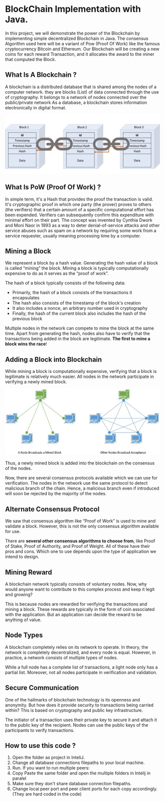 # BlockChain Implementation with Java.
In this project, we will demonstrate the power of the Blockchain by implementing simple decentralized  Blockchain in Java.
The consensus Algorithm used here will be a variant of Pow (Proof Of Work) like the famous cryptocurrency Bitcoin
and Ethereum. Our Blockchain  will be creating a new coins for each reward Transaction, and it allocates 
the award to the miner that computed the Block.


## What Is A Blockchain ?
A blockchain is a distributed database that is shared among the nodes of a computer network.
they are blocks (List<Block>) of data connected through the use of cryptography. 
It belongs to a network of nodes connected over the public/private network
As a database, a blockchain stores information electronically in digital format.

![img_1.png](img_1.png)


## What Is PoW (Proof Of Work) ?
In simple term, it's a Hash that provides the proof the transaction is valid. It's  cryptographic proof in which 
one party (the prover) proves to others (the verifiers) that a certain amount of a specific computational effort 
has been expended. Verifiers can subsequently confirm this expenditure with minimal effort on their part. 
The concept was invented by Cynthia Dwork and Moni Naor in 1993 as a way to deter denial-of-service attacks and 
other service abuses such as spam on a network by requiring some work from a service requester, usually meaning 
processing time by a computer.


## Mining a Block
We represent a block by a hash value. Generating the hash value of a block is called “mining” the block. Mining a block is typically computationally expensive to do as it serves as the “proof of work”.

The hash of a block typically consists of the following data:

* Primarily, the hash of a block consists of the transactions it encapsulates
* The hash also consists of the timestamp of the block's creation
* It also includes a nonce, an arbitrary number used in cryptography
* Finally, the hash of the current block also includes the hash of the previous block

Multiple nodes in the network can compete to mine the block at the same time. 
Apart from generating the hash, nodes also have to verify that the transactions being added in the block are legitimate. 
**The first to mine a block wins the race**!



## Adding a Block into Blockchain

While mining a block is computationally expensive, verifying that a block is legitimate is relatively much easier. 
All nodes in the network participate in verifying a newly mined block.

![img_4.png](img_4.png)

Thus, a newly mined block is added into the blockchain on the consensus of the nodes.

Now, there are several consensus protocols available which we can use for verification. 
The nodes in the network use the same protocol to detect malicious branch of the chain. 
Hence, a malicious branch even if introduced will soon be rejected by the majority of the nodes.


## Alternate Consensus Protocol
We saw that consensus algorithm like “Proof of Work” is used to mine and validate a block. However, 
this is not the only consensus algorithm available for use.

There are **several other consensus algorithms to choose from**, like Proof of Stake, Proof of Authority, and Proof of Weight.
All of these have their pros and cons.
Which one to use depends upon the type of application we intend to design.


## Mining Reward
A blockchain network typically consists of voluntary nodes. Now, why would anyone want to contribute to this complex 
process and keep it legit and growing?

This is because nodes are rewarded for verifying the transactions and mining a block. These rewards are typically 
in the form of coin associated with the application. But an application can decide the reward to be anything of value.


## Node Types
A blockchain completely relies on its network to operate. In theory, the network is completely decentralized, 
and every node is equal. However, in practice, a network consists of multiple types of nodes.

While a full node has a complete list of transactions, a light node only has a partial list. Moreover, 
not all nodes participate in verification and validation.


## Secure Communication
One of the hallmarks of blockchain technology is its openness and anonymity. But how does it provide security 
to transactions being carried within? This is based on cryptography and public key infrastructure.

The initiator of a transaction uses their private key to secure it and attach it to the public key of the recipient. 
Nodes can use the public keys of the participants to verify transactions.


## How to use this code ? 
1. Open the folder as project in InteliJ.
2. Change all database connections filepaths to your local machine.
3. Run.
If you want to run multiple peers: 
1. Copy Paste the same folder and open the multiple folders in Intelij in paralel
2. Make sure they don't share database connection filepaths.
3. Change local peer port and peer client ports for each copy accordingly. (They are hard coded in the code)

